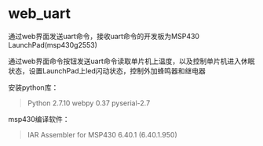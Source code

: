 # web_uart
通过web界面发送uart命令，接收uart命令的开发板为MSP430 LaunchPad(msp430g2553)

通过web界面命令按钮发送uart命令读取单片机上温度，以及控制单片机进入休眠状态，设置LaunchPad上led闪动状态，控制外加蜂鸣器和继电器

安装python库：
>Python 2.7.10
>webpy 0.37
>pyserial-2.7

msp430编译软件：
>IAR Assembler for MSP430 6.40.1 (6.40.1.950)

